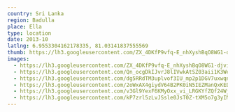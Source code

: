 ```yaml
---
country: Sri Lanka
region: Badulla
place: Ella
type: location
date: 2013-10
latlng: 6.9553304162178335, 81.03141837555569
thumb: https://lh3.googleusercontent.com/ZX_4DKfP9vfq-E_nhXyshBqO8WG1-djvi3Al4c5wUdy4lebnUxJy6Axug_T-iv_1W-xhO1cYRbra_1MLR2-_OzRwG5MHRBFc0NjHVvqWr6e5z85hNoBVi7pLWIGYa_q4UuZ9dTP6XA
images:
  - https://lh3.googleusercontent.com/ZX_4DKfP9vfq-E_nhXyshBqO8WG1-djvi3Al4c5wUdy4lebnUxJy6Axug_T-iv_1W-xhO1cYRbra_1MLR2-_OzRwG5MHRBFc0NjHVvqWr6e5z85hNoBVi7pLWIGYa_q4UuZ9dTP6XA
  - https://lh3.googleusercontent.com/Qn_ocgDkIJvrJ8lIVwkAtSZ03aii1K3We_bpd1Poh4lBm-tcVhA6Zp-ddBVWLr8GY3IUWiwYrQpzOJfMpwXri2ZdqP59TJH8tR9EObA1Unh4mxbZETgPVWyHTGzXW3Vy_gQcVPiLMA
  - https://lh3.googleusercontent.com/dg5RRdTM3uplvof3IU_mp2p1DGV7uxwqnMHNfpX-YHFHBcbSs2L_VpjZXSZB-kONF_Y8GdrvRh4CQLVMXAjP6zPTesMbW94f-D28h4UQy_1yKP0Mll8h9ScnpeU5Uk3KSr2UNaiL9w
  - https://lh3.googleusercontent.com/2oWxAX4giydV64B2PK0iN5IEZManQxKEDEk6Zk8ZRQYiNu4cqvNJAsq47Ii1omDSlBBaabjMnO_LScoDIpxIbjqy-d72C6u8a6tY7MRGO48QREOyNF__53AtwYlV7KMNUze1zqQBVg
  - https://lh3.googleusercontent.com/v3Gl9YexF6KMyOxx_vi_LRGKYfZQf24WjmLdZ0WHSmginUSnNwyqU5peeMnEq7YV1l2MxXJae0xm3M5MtFo5C-WN1y3JoGA1fV8RnJTZEnQEJ6p9WUx5CkP3KA7zFQQBOUZDvD2Cpw
  - https://lh3.googleusercontent.com/kP7zrl5zLvJSsle0JsT0Z-tXM5o7g3yIMO5WJN2gkLUbaAF4O89io825hIpu_vygTLEIBw1DuE839RzDaKk9NgxdA0q9n2d3rtT-kUAFfpyuF17xmFLWu-mqXV8FnfAuAZfXDw_LKA
---
```

